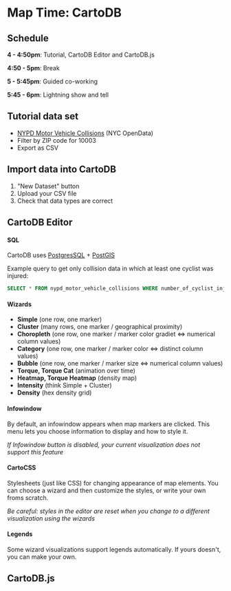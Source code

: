 # Map Time: CartoDB

## Schedule

**4 - 4:50pm**: Tutorial, CartoDB Editor and CartoDB.js

**4:50 - 5pm**: Break

**5 - 5:45pm**: Guided co-working

**5:45 - 6pm**: Lightning show and tell

## Tutorial data set
- [NYPD Motor Vehicle Collisions](https://data.cityofnewyork.us/Public-Safety/NYPD-Motor-Vehicle-Collisions/h9gi-nx95) (NYC OpenData)
- Filter by ZIP code for 10003
- Export as CSV

## Import data into CartoDB
1. "New Dataset" button
2. Upload your CSV file
3. Check that data types are correct

## CartoDB Editor

#### SQL

CartoDB uses [PostgresSQL](http://www.postgresql.org/docs/9.4/interactive/index.html) + [PostGIS](http://postgis.net/)

Example query to get only collision data in which at least one cyclist was injured:
````sql
SELECT * FROM nypd_motor_vehicle_collisions WHERE number_of_cyclist_injured > 0
````

#### Wizards

- **Simple** (one row, one marker)
- **Cluster** (many rows, one marker / geographical proximity)
- **Choropleth** (one row, one marker / marker color gradiet <=> numerical column values)
- **Category** (one row, one marker / marker color <=> distinct column values)
- **Bubble** (one row, one marker / marker size <=> numerical column values)
- **Torque, Torque Cat** (animation over time)
- **Heatmap, Torque Heatmap** (density map)
- **Intensity** (think Simple + Cluster)
- **Density** (hex density grid)

#### Infowindow

By default, an infowindow appears when map markers are clicked. This menu lets you choose information to display and how to style it.

*If Infowindow button is disabled, your current visualization does not support this feature*

#### CartoCSS

Stylesheets (just like CSS) for changing appearance of map elements. You can choose a wizard and then customize the styles, or write your own froms scratch.

*Be careful: styles in the editor are reset when you change to a different visualization using the wizards*

#### Legends

Some wizard visualizations support legends automatically. If yours doesn't, you can make your own.

## CartoDB.js
